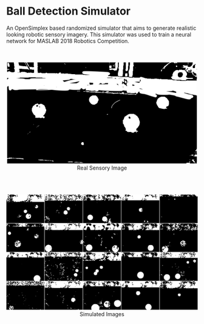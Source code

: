 # Ball Detection Simulator

An OpenSimplex based randomized simulator that aims to generate realistic looking robotic sensory imagery. This simulator was used to train a neural network for MASLAB 2018 Robotics Competition. 
<br><br><br>

<p align="center">
  <img width="500" src="Images/real.png"><br>
  Real Sensory Image
</p>

<br><br>

<p align="center">
  <img width="800" src="Images/simulated.png"><br>
  Simulated Images
</p>
